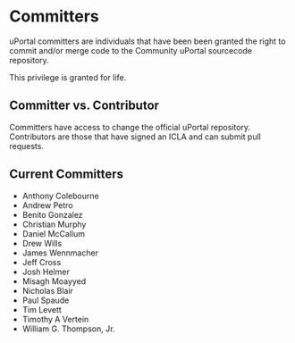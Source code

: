 # Committers
uPortal committers are individuals that have been been granted the right to
commit and/or merge code to the Community uPortal sourcecode repository.

This privilege is granted for life.

## Committer vs. Contributor
Committers have access to change the official uPortal repository. Contributors are
those that have signed an ICLA and can submit pull requests.

## Current Committers
 - Anthony Colebourne
 - Andrew Petro
 - Benito Gonzalez
 - Christian Murphy
 - Daniel McCallum
 - Drew Wills
 - James Wennmacher
 - Jeff Cross
 - Josh Helmer
 - Misagh Moayyed
 - Nicholas Blair
 - Paul Spaude
 - Tim Levett
 - Timothy A Vertein
 - William G. Thompson, Jr.
